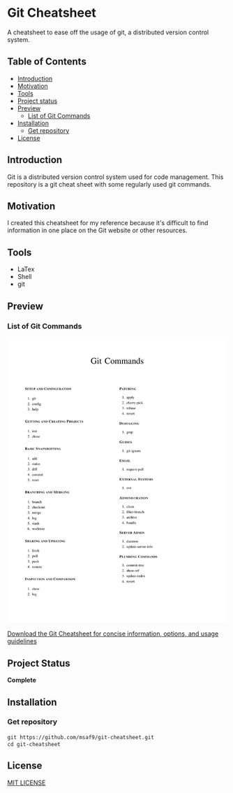 <h1>Git Cheatsheet</h1>
A cheatsheet to ease off the usage of git, a distributed version control system.

<h2> Table of Contents </h2>

- [Introduction](#introduction)
- [Motivation](#motivation)
- [Tools](#tools)
- [Project status](#project-status)
- [Preview](#preview)
    - [List of Git Commands](#list-of-git-commands)
- [Installation](#installation)
    - [Get repository](#get-repository)
- [License](#license)

## Introduction
Git is a distributed version control system used for code management. This repository is a git cheat sheet with some regularly used git commands.

## Motivation
I created this cheatsheet for my reference because it's difficult to find information in one place on the Git website or other resources.

## Tools
- LaTex
- Shell
- git

## Preview
### List of Git Commands
![Git Cheatsheet](Git-Cheatsheet.png)

[Download the Git Cheatsheet for concise information, options, and usage guidelines](Git-Cheatsheet.pdf)

## Project Status
**Complete**

## Installation
### Get repository
```git
git https://github.com/msaf9/git-cheatsheet.git
cd git-cheatsheet
```

## License
[MIT LICENSE](LICENSE)
